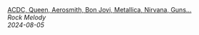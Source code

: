 <!--2024-08-05 13:00:23-->
<div class="yb">
  <a class="nodecor" href="/index.html?rok/acdc_queen_aerosmith_bon_jovi_metallica_nirvana_guns_n_roses_classic_rock_songs_70s_80s_90s">
    <img class="preview" data-videoid="o-B6PpKEAVE" src="https://i4.ytimg.com/vi/o-B6PpKEAVE/hqdefault.jpg" align="middle" alt="">
  </a>
  <div class="inlbl text">
    <a class="nodecor" href="/index.html?rok/acdc_queen_aerosmith_bon_jovi_metallica_nirvana_guns_n_roses_classic_rock_songs_70s_80s_90s">ACDC, Queen, Aerosmith, Bon Jovi, Metallica, Nirvana, Guns...</a><br>
    <i class="smaller2">Rock Melody</i><br>
    <i class="smaller3">2024-08-05</i>
  </div>
</div>

